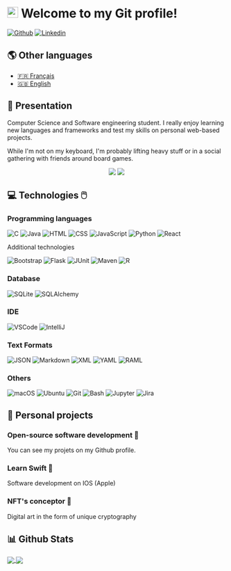 # <img src="https://media.giphy.com/media/hvRJCLFzcasrR4ia7z/giphy.gif" width="25px"> Welcome to my Git profile!

[![Github](https://img.shields.io/badge/-Github-181717?style=flat&logo=Github&logoColor=white)](https://github.com/yanleclerc)
[![Linkedin](https://img.shields.io/badge/-LinkedIn-0A66C2?style=flat&logo=Linkedin&logoColor=white)](www.linkedin.com/in/yan-alexandre-leclerc-93a955229)

## 🌎 Other languages

* <a href="README.md">🇫🇷 Français</a>
* <a href="README_en.md">🇬🇧 English</a>

## 🍿 Presentation 

Computer Science and Software engineering student. I really enjoy learning new languages and frameworks and test my skills on personal web-based projects. 

While I'm not on my keyboard, I'm probably lifting heavy stuff or in a social gathering with friends around board games.

<p align="center">
  <img src="https://komarev.com/ghpvc/?username=yanleclerc&style=plastic&label=Views"><img>
  <img src="https://badges.pufler.dev/visits/yanleclerc/yanleclerc?color=black&logo=github" />
</p>

## 💻 Technologies 🖱️

### Programming languages

![C](https://img.shields.io/badge/-C-A8B9CC?style=flat&logo=C&logoColor=white)
![Java](https://img.shields.io/badge/-Java-007396?style=flat&logo=Java&logoColor=white)
![HTML](https://img.shields.io/badge/-HTML-E34F26?style=flat&logo=HTML5&logoColor=white)
![CSS](https://img.shields.io/badge/-CSS-1572B6?style=flat&logo=CSS3&logoColor=white)
![JavaScript](https://img.shields.io/badge/-JavaScript-F7DF1E?style=flat&logo=JavaScript&logoColor=white)
![Python](https://img.shields.io/badge/-Python-3776AB?style=flat&logo=Python&logoColor=white)
![React](https://img.shields.io/badge/-React-000000?style=flat&logo=React&logoColor=white)

Additional technologies

![Bootstrap](https://img.shields.io/badge/-Bootstrap-7952B3?style=flat&logo=Bootstrap&logoColor=white)
![Flask](https://img.shields.io/badge/-Flask-000000?style=flat&logo=Flask&logoColor=white)
![JUnit](https://img.shields.io/badge/tests-JUnit-25A162?style=flat)
![Maven](https://img.shields.io/badge/-Maven-C71A36?style=flat&logo=ApacheMaven&logoColor=white)
![R](https://img.shields.io/badge/-R-276DC3?style=flat&logo=R&logoColor=white)

### Database

![SQLite](https://img.shields.io/badge/-SQLite-003B57?style=flat&logo=SQLite&logoColor=white)
![SQLAlchemy](https://img.shields.io/badge/-SQLAlchemy-000000?style=flat)

### IDE

![VSCode](https://img.shields.io/badge/-VSCode-007ACC?style=flat&logo=VisualStudioCode&logoColor=white)
![IntelliJ](https://img.shields.io/badge/-IntelliJ-000000?style=flat&logo=IntelliJIDEA&logoColor=white)

### Text Formats

![JSON](https://img.shields.io/badge/-JSON-000000?style=flat&logo=JSON&logoColor=white)
![Markdown](https://img.shields.io/badge/-Markdown-000000?style=flat)
![XML](https://img.shields.io/badge/-XML-000000?style=flat)
![YAML](https://img.shields.io/badge/-YAML-000000?style=flat)
![RAML](https://img.shields.io/badge/-RAML-000000?style=flat)

### Others

![macOS](https://img.shields.io/badge/-macOS-000000?style=flat&logo=macOS&logoColor=white)
![Ubuntu](https://img.shields.io/badge/-Ubuntu-E95420?style=flat&logo=Ubuntu&logoColor=white)
![Git](https://img.shields.io/badge/-Git-F05032?style=flat&logo=Git&logoColor=white)
![Bash](https://img.shields.io/badge/-Bash-4EAA25?style=flat&logo=GNU-Bash&logoColor=white)
![Jupyter](https://img.shields.io/badge/-Jupyter-F37626?style=flat&logo=Jupyter&logoColor=white)
![Jira](https://img.shields.io/badge/-Jira-0052CC?style=flat&logo=Atlassian&logoColor=white)

## 📌 Personal projects

### Open-source software development 💾
You can see my projets on my Github profile.

### Learn Swift 💫
Software development on IOS (Apple)

### NFT's conceptor 🎨
Digital art in the form of unique cryptography


## 📊 Github Stats

<a href="https://github.com/anuraghazra/github-readme-stats" disabled="disabled" >
<img align="center" src="https://github-readme-stats.vercel.app/api?username=yanleclerc&repo=github-readme-stats&show_icons=true&hide_title=true&include_all_commits=true&count_private=true" />
</a>
<a href="https://github.com/anuraghazra/github-readme-stats" disabled="disabled" >
<img align="center" src="https://github-readme-stats.vercel.app/api/top-langs/?username=yanleclerc&repo=github-readme-stats&layout=compact&langs_count=10" />
</a>
